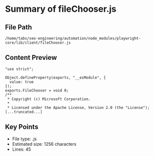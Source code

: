 # Summary of fileChooser.js
  
## File Path
`/home/tabs/seo-engineering/automation/node_modules/playwright-core/lib/client/fileChooser.js`

## Content Preview
```
"use strict";

Object.defineProperty(exports, "__esModule", {
  value: true
});
exports.FileChooser = void 0;
/**
 * Copyright (c) Microsoft Corporation.
 *
 * Licensed under the Apache License, Version 2.0 (the "License");
[...truncated...]
```

## Key Points
- File type: .js
- Estimated size: 1256 characters
- Lines: 45
